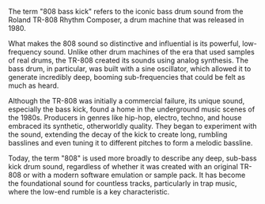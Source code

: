 The term "808 bass kick" refers to the iconic bass drum sound from the Roland TR-808 Rhythm Composer, a drum machine that was released in 1980.

What makes the 808 sound so distinctive and influential is its powerful, low-frequency sound. Unlike other drum machines of the era that used samples of real drums, the TR-808 created its sounds using analog synthesis. The bass drum, in particular, was built with a sine oscillator, which allowed it to generate incredibly deep, booming sub-frequencies that could be felt as much as heard.

Although the TR-808 was initially a commercial failure, its unique sound, especially the bass kick, found a home in the underground music scenes of the 1980s. Producers in genres like hip-hop, electro, techno, and house embraced its synthetic, otherworldly quality. They began to experiment with the sound, extending the decay of the kick to create long, rumbling basslines and even tuning it to different pitches to form a melodic bassline.

Today, the term "808" is used more broadly to describe any deep, sub-bass kick drum sound, regardless of whether it was created with an original TR-808 or with a modern software emulation or sample pack. It has become the foundational sound for countless tracks, particularly in trap music, where the low-end rumble is a key characteristic.